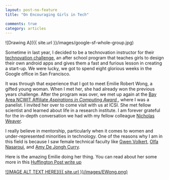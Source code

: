 ```yaml
---
layout: post-no-feature
title: "On Encouraging Girls in Tech"

comments: true
category: articles
---
```



 ![Drawing A]({{ site.url }}/images/google-sf-whole-group.jpg)
 
 
 Sometime in last year, I decided to be a technovation instructor for their <a href="http://iridescentlearning.org/programs/technovation-challenge/" title="Technovation">technovation challenge</a>, an after school program that teaches girls to design their own android apps and gives them a fast and furious lesson in creating a start-up. We were lucky, we got to spend eight glorious weeks in the Google office in San Francisco. 

It was through that experience that I got to meet Emilie Robert Wong, a gifted young woman. When I met her, she had already won the previous years challenge. After the program was over, we met up again at the <a href="http://ww2.ncwit.org/award/award.index.php">Bay Area NCWIT Affiliate <i> Aspirations in Computing Award </i></a>, where I was a panelist. I invited her over to come visit with us at ICSI. She met fellow scientist and learned about life in a research institute. I am forever grateful for the in-depth conversation we had with my fellow colleague <a href="http://www1.icsi.berkeley.edu/~nweaver/" title="Nick">Nicholas Weaver</a>. 

I really believe in mentorship, particularly when it comes to women and under-represented minorities in technology. One of the reasons why I am in this field is because I saw female technical faculty like <a href="http://www.cs.kent.edu/~volkert/" title="Gwenn">Gwen Volkert,</a> <a href="https://louisville.edu/bucksforbrains/faculty/nasraoui" title="Olfa">Olfa Nasaroui</a>, and <a href="http://umwa.memphis.edu/fcv/viewprofile.php?uuid=adejongh" title="Dr Curry">Amy De Jongh Curry</a>. 

Here is the amazing Emilie doing her thing. You can read about her some more in this <a href="http://www.huffingtonpost.com/women-20/hammer-up_b_1503753.html" title="Emilie">Huffington Post write up</a>

[![IMAGE ALT TEXT HERE]({{ site.url }}/images/EWong.png)](http://www.youtube.com/watch?v=_uNXro4uFEk&amp;w=560&amp;h=315)